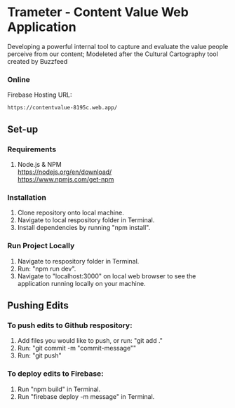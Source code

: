 # Trameter - Content Value Web Application
Developing a powerful internal tool to capture and evaluate the value people perceive from our content; Modeleted after the Cultural Cartography tool created by Buzzfeed 

### Online
Firebase Hosting URL:
```
https://contentvalue-8195c.web.app/
```

## Set-up

### Requirements
1. Node.js & NPM <br>
https://nodejs.org/en/download/ <br> 
https://www.npmjs.com/get-npm

### Installation
1. Clone repository onto local machine.
2. Navigate to local respository folder in Terminal.
3. Install dependencies by running  "npm install".

### Run Project Locally
1. Navigate to respository folder in Terminal.
2. Run: "npm run dev". 
3. Navigate to "localhost:3000" on local web browser to see the application running locally on your machine.

## Pushing Edits

### To push edits to Github respository: 
1. Add files you would like to push, or run: "git add ."
2. Run: "git commit -m "commit-message""
3. Run: "git push"

### To deploy edits to Firebase:
1. Run "npm build" in Terminal. 
2. Run "firebase deploy -m message" in Terminal.